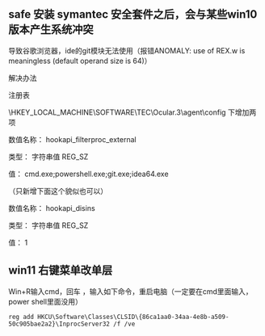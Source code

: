 ## safe 安装 symantec 安全套件之后，会与某些win10版本产生系统冲突

导致谷歌浏览器，ide的git模块无法使用（报错ANOMALY: use of REX.w is meaningless (default operand size is 64)）

解决办法

注册表

\HKEY_LOCAL_MACHINE\SOFTWARE\TEC\Ocular.3\agent\config 下增加两项

数值名称： hookapi_filterproc_external

类型： 字符串值 REG_SZ

值： cmd.exe;powershell.exe;git.exe;idea64.exe

（只新增下面这个貌似也可以）

数值名称： hookapi_disins

类型： 字符串值 REG_SZ

值： 1

## win11 右键菜单改单层

Win+R输入cmd，回车 ，输入如下命令，重启电脑（一定要在cmd里面输入，power shell里面没用）
```shell
reg add HKCU\Software\Classes\CLSID\{86ca1aa0-34aa-4e8b-a509-50c905bae2a2}\InprocServer32 /f /ve
```